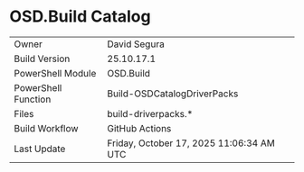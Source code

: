 ﻿# OSD.Build Catalog

| | |
|-|-|
| Owner | David Segura |
| Build Version | 25.10.17.1 |
| PowerShell Module | OSD.Build |
| PowerShell Function | Build-OSDCatalogDriverPacks |
| Files | build-driverpacks.* |
| Build Workflow | GitHub Actions |
| Last Update | Friday, October 17, 2025 11:06:34 AM UTC |
